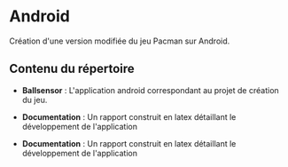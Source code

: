 # Android

Création d'une version modifiée du jeu Pacman sur Android.

## Contenu du répertoire

* __Ballsensor__ : L'application android correspondant au projet de création du jeu.

* __Documentation__ : Un rapport construit en latex détaillant le développement de l'application

* __Documentation__ : Un rapport construit en latex détaillant le développement de l'application


